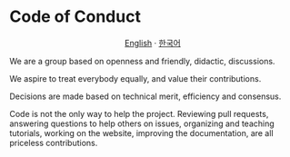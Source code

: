 # Code of Conduct

<p align="center"><a href="https://github.com/MC-Dashify/client/blob/main/CODE_OF_CONDUCT.md">English</a> · <a href="https://github.com/MC-Dashify/client/blob/main/.github/documents/CODE_OF_CONDUCT.ko_KR.md">한국어</a></p>

We are a group based on openness and friendly, didactic, discussions.

We aspire to treat everybody equally, and value their contributions.

Decisions are made based on technical merit, efficiency and consensus.

Code is not the only way to help the project. Reviewing pull requests, answering questions to help others on issues, organizing and teaching tutorials, working on the website, improving the documentation, are all priceless contributions.
